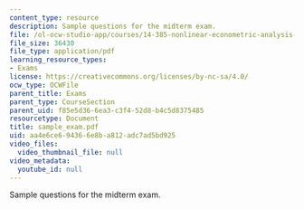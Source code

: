 ```yaml
---
content_type: resource
description: Sample questions for the midterm exam.
file: /ol-ocw-studio-app/courses/14-385-nonlinear-econometric-analysis-fall-2007/aa4e6ce694366e8ba812adc7ad5bd925_sample_exam.pdf
file_size: 36430
file_type: application/pdf
learning_resource_types:
- Exams
license: https://creativecommons.org/licenses/by-nc-sa/4.0/
ocw_type: OCWFile
parent_title: Exams
parent_type: CourseSection
parent_uid: f85e5d36-6ea3-c3f4-52d8-b4c5d8375485
resourcetype: Document
title: sample_exam.pdf
uid: aa4e6ce6-9436-6e8b-a812-adc7ad5bd925
video_files:
  video_thumbnail_file: null
video_metadata:
  youtube_id: null
---
```

Sample questions for the midterm exam.